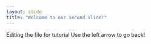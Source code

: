 ```yaml
---
layout: slide
title: "Welcome to our second slide!"
---
```

Editing the file for tutorial
Use the left arrow to go back!
